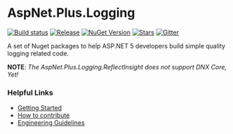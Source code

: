 # AspNet.Plus.Logging

[![Build status](https://ci.appveyor.com/api/projects/status/oihv7jrwa92qbn9p?svg=true)](https://ci.appveyor.com/project/codematrix/aspnet-plus-logging) 
[![Release](https://img.shields.io/github/release/aspnet-plus/AspNet.Plus.Logging.svg)](https://github.com/aspnet-plus/AspNet.Plus.Logging/releases/latest)
[![NuGet Version](http://img.shields.io/nuget/v/AspNet.Plus.Logging.ReflectInsight.svg?style=flat)](http://www.nuget.org/packages/AspNet.Plus.Logging.ReflectInsight/)
[![Stars](https://img.shields.io/github/stars/aspnet-plus/AspNet.Plus.Logging.svg)](https://github.com/aspnet-plus/AspNet.Plus.Logging/stargazers)
[![Gitter](https://badges.gitter.im/Join%20Chat.svg)](https://gitter.im/aspnet-plus/AspNet.Plus.Logging?utm_source=badge&utm_medium=badge&utm_campaign=pr-badge&utm_content=body_badge)


A set of Nuget packages to help ASP.NET 5 developers build simple quality logging related code.

**NOTE**: *The AspNet.Plus.Logging.ReflectInsight does not support DNX Core, Yet!*

### Helpful Links

* [Getting Started](https://github.com/aspnet-plus/Home/blob/master/README.md)
* [How to contribute](https://github.com/aspnet-plus/Home/blob/master/CONTRIBUTING.md)
* [Engineering Guidelines](https://github.com/aspnet-plus/Home/wiki/Engineering-guidelines)
 
